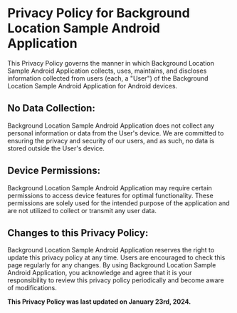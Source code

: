 # Privacy Policy for Background Location Sample Android Application

This Privacy Policy governs the manner in which Background Location Sample Android Application collects, uses, maintains, and discloses information collected from users (each, a "User") of the Background Location Sample Android Application for Android devices.

## No Data Collection:
Background Location Sample Android Application does not collect any personal information or data from the User's device. We are committed to ensuring the privacy and security of our users, and as such, no data is stored outside the User's device.

## Device Permissions:
Background Location Sample Android Application may require certain permissions to access device features for optimal functionality. These permissions are solely used for the intended purpose of the application and are not utilized to collect or transmit any user data.

## Changes to this Privacy Policy:
Background Location Sample Android Application reserves the right to update this privacy policy at any time. Users are encouraged to check this page regularly for any changes. By using Background Location Sample Android Application, you acknowledge and agree that it is your responsibility to review this privacy policy periodically and become aware of modifications.

**This Privacy Policy was last updated on January 23rd, 2024.**
